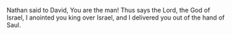 Nathan said to David, You are the man! Thus says the Lord, the God of Israel, I anointed you king over Israel, and I delivered you out of the hand of Saul.
